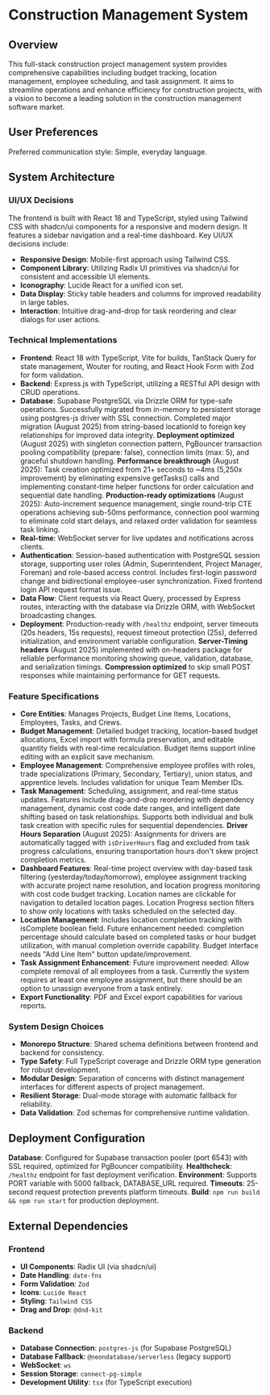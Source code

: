 # Construction Management System

## Overview

This full-stack construction project management system provides comprehensive capabilities including budget tracking, location management, employee scheduling, and task assignment. It aims to streamline operations and enhance efficiency for construction projects, with a vision to become a leading solution in the construction management software market.

## User Preferences

Preferred communication style: Simple, everyday language.

## System Architecture

### UI/UX Decisions
The frontend is built with React 18 and TypeScript, styled using Tailwind CSS with shadcn/ui components for a responsive and modern design. It features a sidebar navigation and a real-time dashboard. Key UI/UX decisions include:
- **Responsive Design**: Mobile-first approach using Tailwind CSS.
- **Component Library**: Utilizing Radix UI primitives via shadcn/ui for consistent and accessible UI elements.
- **Iconography**: Lucide React for a unified icon set.
- **Data Display**: Sticky table headers and columns for improved readability in large tables.
- **Interaction**: Intuitive drag-and-drop for task reordering and clear dialogs for user actions.

### Technical Implementations
- **Frontend**: React 18 with TypeScript, Vite for builds, TanStack Query for state management, Wouter for routing, and React Hook Form with Zod for form validation.
- **Backend**: Express.js with TypeScript, utilizing a RESTful API design with CRUD operations.
- **Database**: Supabase PostgreSQL via Drizzle ORM for type-safe operations. Successfully migrated from in-memory to persistent storage using postgres-js driver with SSL connection. Completed major migration (August 2025) from string-based locationId to foreign key relationships for improved data integrity. **Deployment optimized** (August 2025) with singleton connection pattern, PgBouncer transaction pooling compatibility (prepare: false), connection limits (max: 5), and graceful shutdown handling. **Performance breakthrough** (August 2025): Task creation optimized from 21+ seconds to ~4ms (5,250x improvement) by eliminating expensive getTasks() calls and implementing constant-time helper functions for order calculation and sequential date handling. **Production-ready optimizations** (August 2025): Auto-increment sequence management, single round-trip CTE operations achieving sub-50ms performance, connection pool warming to eliminate cold start delays, and relaxed order validation for seamless task linking.
- **Real-time**: WebSocket server for live updates and notifications across clients.
- **Authentication**: Session-based authentication with PostgreSQL session storage, supporting user roles (Admin, Superintendent, Project Manager, Foreman) and role-based access control. Includes first-login password change and bidirectional employee-user synchronization. Fixed frontend login API request format issue.
- **Data Flow**: Client requests via React Query, processed by Express routes, interacting with the database via Drizzle ORM, with WebSocket broadcasting changes.
- **Deployment**: Production-ready with `/healthz` endpoint, server timeouts (20s headers, 15s requests), request timeout protection (25s), deferred initialization, and environment variable configuration. **Server-Timing headers** (August 2025) implemented with on-headers package for reliable performance monitoring showing queue, validation, database, and serialization timings. **Compression optimized** to skip small POST responses while maintaining performance for GET requests.

### Feature Specifications
- **Core Entities**: Manages Projects, Budget Line Items, Locations, Employees, Tasks, and Crews.
- **Budget Management**: Detailed budget tracking, location-based budget allocations, Excel import with formula preservation, and editable quantity fields with real-time recalculation. Budget items support inline editing with an explicit save mechanism.
- **Employee Management**: Comprehensive employee profiles with roles, trade specializations (Primary, Secondary, Tertiary), union status, and apprentice levels. Includes validation for unique Team Member IDs.
- **Task Management**: Scheduling, assignment, and real-time status updates. Features include drag-and-drop reordering with dependency management, dynamic cost code date ranges, and intelligent date shifting based on task relationships. Supports both individual and bulk task creation with specific rules for sequential dependencies. **Driver Hours Separation** (August 2025): Assignments for drivers are automatically tagged with `isDriverHours` flag and excluded from task progress calculations, ensuring transportation hours don't skew project completion metrics.
- **Dashboard Features**: Real-time project overview with day-based task filtering (yesterday/today/tomorrow), employee assignment tracking with accurate project name resolution, and location progress monitoring with cost code budget tracking. Location names are clickable for navigation to detailed location pages. Location Progress section filters to show only locations with tasks scheduled on the selected day.
- **Location Management**: Includes location completion tracking with isComplete boolean field. Future enhancement needed: completion percentage should calculate based on completed tasks or hour budget utilization, with manual completion override capability. Budget interface needs "Add Line Item" button update/improvement.
- **Task Assignment Enhancement**: Future improvement needed: Allow complete removal of all employees from a task. Currently the system requires at least one employee assignment, but there should be an option to unassign everyone from a task entirely.
- **Export Functionality**: PDF and Excel export capabilities for various reports.

### System Design Choices
- **Monorepo Structure**: Shared schema definitions between frontend and backend for consistency.
- **Type Safety**: Full TypeScript coverage and Drizzle ORM type generation for robust development.
- **Modular Design**: Separation of concerns with distinct management interfaces for different aspects of project management.
- **Resilient Storage**: Dual-mode storage with automatic fallback for reliability.
- **Data Validation**: Zod schemas for comprehensive runtime validation.

## Deployment Configuration

**Database**: Configured for Supabase transaction pooler (port 6543) with SSL required, optimized for PgBouncer compatibility.
**Healthcheck**: `/healthz` endpoint for fast deployment verification.
**Environment**: Supports PORT variable with 5000 fallback, DATABASE_URL required.
**Timeouts**: 25-second request protection prevents platform timeouts.
**Build**: `npm run build && npm run start` for production deployment.

## External Dependencies

### Frontend
- **UI Components**: Radix UI (via shadcn/ui)
- **Date Handling**: `date-fns`
- **Form Validation**: `Zod`
- **Icons**: `Lucide React`
- **Styling**: `Tailwind CSS`
- **Drag and Drop**: `@dnd-kit`

### Backend
- **Database Connection**: `postgres-js` (for Supabase PostgreSQL)
- **Database Fallback**: `@neondatabase/serverless` (legacy support)
- **WebSocket**: `ws`
- **Session Storage**: `connect-pg-simple`
- **Development Utility**: `tsx` (for TypeScript execution)